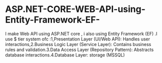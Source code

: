 # ASP.NET-CORE-WEB-API-using-Entity-Framework-EF-
I make Web API using ASP.NET core , i also using Entity Framework (EF) .I use $ tier system ofc :1,Presentation Layer (UI/Web API): Handles user interactions,2.Business Logic Layer (Service Layer): Contains business rules and validation.3.Data Access Layer (Repository Pattern): Abstracts database interactions.4.Database Layer: storage (MSSQL) 
